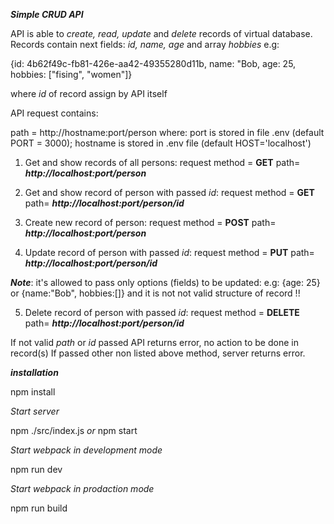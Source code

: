 **_Simple CRUD API_**

API is able to _create, read, update_ and _delete_ records of virtual database.
Records contain next fields: _id, name, age_ and array _hobbies_
e.g:

{id: 4b62f49c-fb81-426e-aa42-49355280d11b,
name: "Bob,
age: 25,
hobbies: ["fising", "women"]}

where _id_ of record assign by API itself

API request contains:

path = http://hostname:port/person
where: port is stored in file .env (default PORT = 3000);
hostname is stored in .env file (default HOST='localhost')

1. Get and show records of all persons:
   request method = **GET** path= **_http://localhost:port/person_**

2. Get and show record of person with passed _id_:
   request method = **GET** path= **_http://localhost:port/person/id_**

3. Create new record of person:
   request method = **POST** path= **_http://localhost:port/person_**

4. Update record of person with passed _id_:
   request method = **PUT** path= **_http://localhost:port/person/id_**

***Note***: it's allowed to pass only options (fields) to be updated: e.g:
{age: 25} or {name:"Bob", hobbies:[]}
and it is not not valid structure of record !!

5. Delete record of person with passed _id_:
   request method = **DELETE** path= **_http://localhost:port/person/id_**

If not valid _path_ or _id_ passed API returns error, no action to be done in record(s)
If passed other non listed above method, server returns error.

**_installation_**

npm install

_Start server_

npm ./src/index.js
_or_
npm start

_Start webpack in development mode_

npm run dev

_Start webpack in prodaction mode_

npm run build
